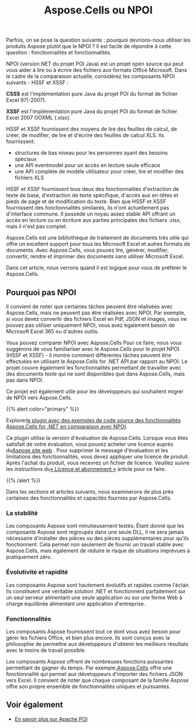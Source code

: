 ﻿---
title: Aspose.Cells ou NPOI
linktitle: Pourquoi pas NPOI
description: Effectuez un grand nombre de tâches avec des fichiers Excel plus rapidement et plus facilement que NPOI en utilisant C#
type: docs
weight: 40
url: /fr/net/why-not-npoi
---
Parfois, on se pose la question suivante : pourquoi devrions-nous utiliser les produits Aspose plutôt que le NPOI ? Il est facile de répondre à cette question : fonctionnalités et fonctionnalités.

NPOI (version NET du projet POI Java) est un projet open source qui peut vous aider à lire ou à écrire des fichiers aux formats Office Microsoft. Dans le cadre de la comparaison actuelle, considérez les composants NPOI suivants - HSSF et XSSF :

**CSSS** est l'implémentation pure Java du projet POI du format de fichier Excel 97(-2007).

**XSSF** est l'implémentation pure Java du projet POI du format de fichier Excel 2007 OOXML (.xlsx).

HSSF et XSSF fournissent des moyens de lire des feuilles de calcul, de créer, de modifier, de lire et d'écrire des feuilles de calcul XLS. Ils fournissent:

- structures de bas niveau pour les personnes ayant des besoins spéciaux
- une API eventmodel pour un accès en lecture seule efficace
- une API complète de modèle utilisateur pour créer, lire et modifier des fichiers XLS

HSSF et XSSF fournissent tous deux des fonctionnalités d'extraction de texte de base, d'extraction de texte spécifique, d'accès aux en-têtes et pieds de page et de modification du texte. Bien que HSSF et XSSF fournissent des fonctionnalités similaires, ils n'ont actuellement pas d'interface commune. Il possède un noyau assez stable API offrant un accès en lecture ou en écriture aux parties principales des fichiers .xlsx, mais il n'est pas complet.

Aspose.Cells est une bibliothèque de traitement de documents très utile qui offre un excellent support pour tous les Microsoft Excel et autres formats de documents. Avec Aspose.Cells, vous pouvez lire, générer, modifier, convertir, rendre et imprimer des documents sans utiliser Microsoft Excel.

Dans cet article, nous verrons quand il est logique pour vous de préférer le Aspose.Cells.

## Pourquoi pas NPOI

Il convient de noter que certaines tâches peuvent être réalisées avec Aspose.Cells, mais ne peuvent pas être réalisées avec NPOI. Par exemple, si vous devez convertir des fichiers Excel en Pdf, JSON et images, vous ne pouvez pas utiliser uniquement NPOI, vous avez également besoin de Microsoft Excel 365 ou d'autres outils.

Vous pouvez comparer NPOI avec Aspose.Cells Pour ce faire, nous vous suggérons de vous familiariser avec le Aspose.Cells pour le projet NPOI (HSSF et XSSF) - il montre comment différentes tâches peuvent être effectuées en utilisant le Aspose.Cells for .NET API par rapport au NPOI. Le projet couvre également les fonctionnalités permettant de travailler avec des documents texte qui ne sont disponibles que dans Aspose.Cells, mais pas dans NPOI.

Ce projet est également utile pour les développeurs qui souhaitent migrer de NPOI vers Aspose.Cells.

{{% alert color="primary" %}}

 Explorer[le plugin avec des exemples de code source des fonctionnalités Aspose.Cells for .NET en comparaison avec NPOI](https://github.com/aspose-cells/Aspose.Cells-for-.NET/tree/master/Plugins/NPOI).

Ce plugin utilise la version d'évaluation de Aspose.Cells. Lorsque vous êtes satisfait de votre évaluation, vous pouvez acheter une licence auprès du[Aspose site web](https://purchase.aspose.com/buy) . Pour supprimer le message d'évaluation et les limitations des fonctionnalités, vous devez appliquer une licence de produit. Après l'achat du produit, vous recevrez un fichier de licence. Veuillez suivre les instructions du[« Licence et abonnement »](/cells/fr/net/licensing/) article pour ce faire.

{{% /alert %}}

Dans les sections et articles suivants, nous examinerons de plus près certaines des fonctionnalités et capacités fournies par Aspose.Cells.

### La stabilité

Les composants Aspose sont minutieusement testés. Étant donné que les composants Aspose sont regroupés dans une seule DLL, il ne sera jamais nécessaire d'installer des pièces ou des pièces supplémentaires pour qu'ils fonctionnent. Cela permet non seulement de fournir un travail stable avec Aspose.Cells, mais également de réduire le risque de situations imprévues à pratiquement zéro.

### Évolutivité et rapidité

Les composants Aspose sont hautement évolutifs et rapides comme l'éclair. Ils constituent une véritable solution .NET et fonctionnent parfaitement sur un seul serveur alimentant une seule application ou sur une ferme Web à charge équilibrée alimentant une application d'entreprise.

### Fonctionnalités

Les composants Aspose fournissent tout ce dont vous avez besoin pour gérer les fichiers Office, et bien plus encore. Ils sont conçus avec la philosophie de permettre aux développeurs d'obtenir les meilleurs résultats avec le moins de travail possible.

 Les composants Aspose offrent de nombreuses fonctions puissantes permettant de gagner du temps. Par exemple,[Aspose.Cells](https://products.aspose.com/cells/net/) offre une fonctionnalité qui permet aux développeurs d'importer des fichiers JSON vers Excel. Il convient de noter que chaque composant de la famille Aspose offre son propre ensemble de fonctionnalités uniques et puissantes.

## Voir également

* [En savoir plus sur Apache POI](https://poi.apache.org/)

